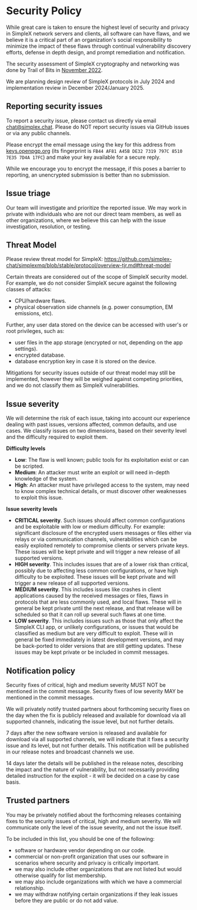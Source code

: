 # Security Policy

While great care is taken to ensure the highest level of security and privacy in SimpleX network servers and clients, all software can have flaws, and we believe it is a critical part of an organization's social responsibility to minimize the impact of these flaws through continual vulnerability discovery efforts, defense in depth design, and prompt remediation and notification.

The security assessment of SimpleX cryptography and networking was done by Trail of Bits in [November 2022](https://simplex.chat/blog/20221108-simplex-chat-v4.2-security-audit-new-website.html).

We are planning design review of SimpleX protocols in July 2024 and implementation review in December 2024/January 2025.

## Reporting security issues

To report a security issue, please contact us directly via email [chat@simplex.chat](mailto:chat@simplex.chat). Please do NOT report security issues via GitHub issues or via any public channels.

Please encrypt the email message using the key for this address from [keys.openpgp.org](https://keys.openpgp.org/search?q=chat%40simplex.chat) (its fingerprint is `FB44 AF81 A45B DE32 7319 797C 8510 7E35 7D4A 17FC`) and make your key available for a secure reply.

While we encourage you to encrypt the message, if this poses a barrier to reporting, an unencrypted submission is better than no submission.

## Issue triage

Our team will investigate and prioritize the reported issue. We may work in private with individuals who are not our direct team members, as well as other organizations, where we believe this can help with the issue investigation, resolution, or testing.

## Threat Model

Please review threat model for SimpleX: https://github.com/simplex-chat/simplexmq/blob/stable/protocol/overview-tjr.md#threat-model

Certain threats are considered out of the scope of SimpleX security model. For example, we do not consider SimpleX secure against the following classes of attacks:

- CPU/hardware flaws.
- physical observation side channels (e.g. power consumption, EM emissions, etc).

Further, any user data stored on the device can be accessed with user's or root privileges, such as:
- user files in the app storage (encrypted or not, depending on the app settings).
- encrypted database.
- database encryption key in case it is stored on the device.

Mitigations for security issues outside of our threat model may still be implemented, however they will be weighed against competing priorities, and we do not classify them as SimpleX vulnerabilities.

## Issue severity

We will determine the risk of each issue, taking into account our experience dealing with past issues, versions affected, common defaults, and use cases. We classify issues on two dimensions, based on their severity level and the difficulty required to exploit them.

**Difficulty levels**

- **Low**: The flaw is well known; public tools for its exploitation exist or can be scripted.
- **Medium**: An attacker must write an exploit or will need in-depth knowledge of the system.
- **High**: An attacker must have privileged access to the system, may need to know complex technical details, or must discover other weaknesses to exploit this issue.

**Issue severity levels**

- **CRITICAL severity**. Such issues should affect common configurations and be exploitable with low or medium difficulty. For example: significant disclosure of the encrypted users messages or files either via relays or via communication channels, vulnerabilities which can be easily exploited remotely to compromise clients or servers private keys. These issues will be kept private and will trigger a new release of all supported versions.
- **HIGH severity**. This includes issues that are of a lower risk than critical, possibly due to affecting less common configurations, or have high difficulty to be exploited. These issues will be kept private and will trigger a new release of all supported versions.
- **MEDIUM severity**. This includes issues like crashes in client applications caused by the received messages or files, flaws in protocols that are less commonly used, and local flaws. These will in general be kept private until the next release, and that release will be scheduled so that it can roll up several such flaws at one time.
- **LOW severity**. This includes issues such as those that only affect the SimpleX CLI app, or unlikely configurations, or issues that would be classified as medium but are very difficult to exploit. These will in general be fixed immediately in latest development versions, and may be back-ported to older versions that are still getting updates. These issues may be kept private or be included in commit messages.

## Notification policy

Security fixes of critical, high and medium severity MUST NOT be mentioned in the commit message. Security fixes of low severity MAY be mentioned in the commit messages.

We will privately notify trusted partners about forthcoming security fixes on the day when the fix is publicly released and available for download via all supported channels, indicating the issue level, but not further details.

7 days after the new software version is released and available for download via all supported channels, we will indicate that it fixes a security issue and its level, but not further details. This notification will be published in our release notes and broadcast channels we use.

14 days later the details will be published in the release notes, describing the impact and the nature of vulnerability, but not necessarily providing detailed instruction for the exploit - it will be decided on a case by case basis.

## Trusted partners

You may be privately notified about the forthcoming releases containing fixes to the security issues of critical, high and medium severity. We will communicate only the level of the issue severity, and not the issue itself.

To be included in this list, you should be one of the following:
- software or hardware vendor depending on our code.
- commercial or non-profit organization that uses our software in scenarios where security and privacy is critically important.
- we may also include other organizations that are not listed but would otherwise qualify for list membership.
- we may also include organizations with which we have a commercial relationship.
- we may withdraw notifying certain organizations if they leak issues before they are public or do not add value.
